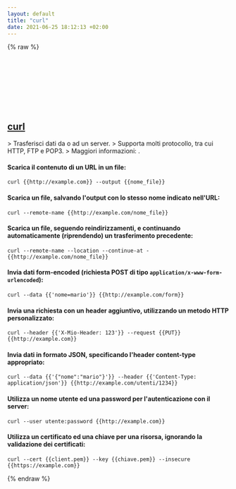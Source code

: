 ```yaml
---
layout: default
title: "curl"
date: 2021-06-25 18:12:13 +02:00
---
```

{% raw %}
<h2 id="curl">
  <a href="/it/common/curl.html">curl</a> <a href="#curl"><svg class="icon">
    <use href="/assets/images/unicode_sprite.svg#link" />
  </svg></a>
</h2>
> Trasferisci dati da o ad un server.
> Supporta molti protocollo, tra cui HTTP, FTP e POP3.
> Maggiori informazioni: <https://curl.se>.

#### Scarica il contenuto di un URL in un file:
```shell
curl {{http://example.com}} --output {{nome_file}}
```
#### Scarica un file, salvando l'output con lo stesso nome indicato nell'URL:
```shell
curl --remote-name {{http://example.com/nome_file}}
```
#### Scarica un file, seguendo reindirizzamenti, e continuando automaticamente (riprendendo) un trasferimento precedente:
```shell
curl --remote-name --location --continue-at - {{http://example.com/nome_file}}
```
#### Invia dati form-encoded (richiesta POST di tipo `application/x-www-form-urlencoded`):
```shell
curl --data {{'nome=mario'}} {{http://example.com/form}}
```
#### Invia una richiesta con un header aggiuntivo, utilizzando un metodo HTTP personalizzato:
```shell
curl --header {{'X-Mio-Header: 123'}} --request {{PUT}} {{http://example.com}}
```
#### Invia dati in formato JSON, specificando l'header content-type appropriato:
```shell
curl --data {{'{"nome":"mario"}'}} --header {{'Content-Type: application/json'}} {{http://example.com/utenti/1234}}
```
#### Utilizza un nome utente ed una password per l'autenticazione con il server:
```shell
curl --user utente:password {{http://example.com}}
```
#### Utilizza un certificato ed una chiave per una risorsa, ignorando la validazione dei certificati:
```shell
curl --cert {{client.pem}} --key {{chiave.pem}} --insecure {{https://example.com}}
```
{% endraw %}